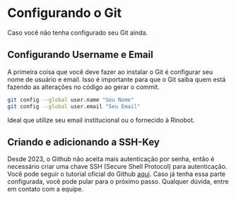 # Configurando o Git

Caso você não tenha configurado seu Git ainda.

## Configurando Username e Email

A primeira coisa que você deve fazer ao instalar o Git é configurar seu nome de usuário e email. Isso é importante para que o Git saiba quem está fazendo as alterações no código ao gerar o commit.

```bash
git config --global user.name "Seu Nome"
git config --global user.email "Seu Email"
```
Ideal que utilize seu email institucional ou o fornecido à Rinobot.

## Criando e adicionando a SSH-Key
Desde 2023, o Github não aceita mais autenticação por senha, então é necessário criar uma chave SSH (Secure Shell Protocol) para autenticação. Você pode seguir o tutorial oficial do Github [aqui](https://docs.github.com/pt/github/authenticating-to-github/connecting-to-github-with-ssh). Caso já tenha essa parte configurada, você pode pular para o próximo passo. Qualquer dúvida, entre em contato com a equipe.
